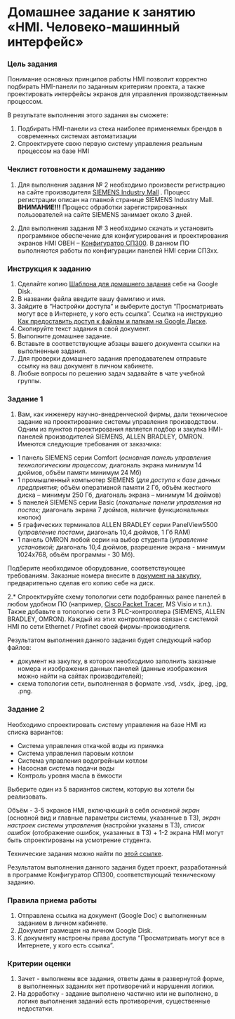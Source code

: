 # Домашнее задание к занятию «HMI. Человеко-машинный интерфейс»

### Цель задания

Понимание основных принципов работы HMI позволит корректно подбирать HMI-панели по заданным критериям проекта, а также проектировать интерфейсы экранов для управления производственным процессом.

В результате выполнения этого задания вы сможете:

1. Подбирать HMI-панели из стека наиболее применяемых брендов в современных системах автоматизации
2. Спроектируете свою первую систему управления реальным процессом на базе HMI

### Чеклист готовности к домашнему заданию

1.	Для выполнения задания № 2 необходимо произвести регистрацию на сайте производителя [SIEMENS Industry Mall](https://mall.industry.siemens.com/goos/WelcomePage.aspx?regionUrl=/ru&language=ru) . Процесс регистрации описан на главной странице SIEMENS Industry Mall.
**ВНИМАНИЕ!!!** Процесс обработки зарегистрированных пользователей на сайте SIEMENS занимает около 3 дней.

2.	Для выполнения задания № 3 необходимо скачать и установить программное обеспечение для конфигурирования и проектирования экранов HMI ОВЕН – [Конфигуратор СП300](https://owen.ru/license-file?f=https://www.owen.ru/upl_files/PO/SP300_project_V2.D3k-5.zip). В данном ПО выполняются работы по конфигурации панелей HMI серии СП3хх.

### Инструкция к заданию
1. Сделайте копию [Шаблона для домашнего задания](https://github.com/netology-code/scada-2-homeworks) себе на Google Disk.
2. В названии файла введите вашу фамилию и имя.
3. Зайдите в “Настройки доступа” и выберите доступ “Просматривать могут все в Интернете, у кого есть ссылка”. Ссылка на инструкцию [Как предоставить доступ к файлам и папкам на Google Диске](https://support.google.com/docs/answer/2494822?hl=ru&co=GENIE.Platform%3DDesktop).
4. Скопируйте текст задания в свой документ.
5. Выполните домашнее задание.
6. Вставьте в соответствующие абзацы вашего документа ссылки на выполненные задания.
7. Для проверки домашнего задания преподавателем отправьте ссылку на ваш документ в личном кабинете.
8. Любые вопросы по решению задач задавайте в чате учебной группы.

### Задание 1

1.	Вам, как инженеру научно-внедренческой фирмы, дали техническое задание на проектирование системы управления производством. Одним из пунктов проектирования является подбор и закупка HMI-панелей производителей SIEMENS, ALLEN BRADLEY, OMRON. Имеются следующие требования от заказчика: 
- 1 панель SIEMENS серии Comfort (*основная панель управления технологическим процессом;* диагональ экрана минимум 14 дюймов, объём памяти минимум 24 Мб)
- 1 промышленный компьютер SIEMENS (*для доступа к базе данных предприятия;* объём оперативной памяти 2 Гб, объём жесткого диска – минимум 250 Гб, диагональ экрана – минимум 14 дюймов)
- 5 панелей SIEMENS серии Basic (*локальные панели управления на постах;* диагональ экрана 7 дюймов, наличие функциональных кнопок)
- 5 графических терминалов ALLEN BRADLEY серии PanelView5500 (*управление постами*, диагональ 10,4 дюймов, 1 Гб RAM)
- 1 панель OMRON любой серии на выбор студента (*управление установкой;* диагональ 10,4 дюймов, разрешение экрана - минимум 1024х768, объём программы - 30 Мб).

Подберите необходимое оборудование, соответствующее требованиям. Заказные номера внесите в [документ на закупку](https://docs.google.com/spreadsheets/d/1Ih_-mCGzfW3cF6gGTHU2iP1vPlzDokyZxKrSygQIYl4/edit?usp=sharing), предварительно сделав его копию себе на диск.

2.*	Спроектируйте схему топологии сети подобранных ранее панелей в любом удобном ПО (например, [Cisco Packet Tracer](https://www.netacad.com/ru/courses/packet-tracer), MS Visio и т.п.). Также добавьте в топологию сети 3 PLC-контроллера (SIEMENS, ALLEN BRADLEY, OMRON). Каждый из этих контроллеров связан с системой HMI по сети Ethernet / Profinet своей фирмы-производителя.

Результатом выполнения данного задания будет следующий набор файлов:
- документ на закупку, в котором необходимо заполнить заказные номера и изображения данных панелей (данные изображения можно найти на сайтах производителей);
- схема топологии сети, выполненная в формате .vsd, .vsdx, .jpeg, .jpg, .png.

### Задание 2

Необходимо спроектировать систему управления на базе HMI из списка вариантов:
- Система управления откачкой воды из приямка
- Система управления паровым котлом
- Система управления водогрейным котлом
- Насосная система подачи воды
- Контроль уровня масла в ёмкости

Выберите один из 5 вариантов систем, которую вы хотели бы реализовать. 

Объём - 3-5 экранов HMI, включающий в себя *основной экран* (основной вид и главные параметры системы, указанные в ТЗ), *экран настроек системы управления* (настройки указаны в ТЗ), *список ошибок* (отображение ошибок, указанных в ТЗ) + 1-2 экрана HMI могут быть спроектированы на усмотрение студента.

Технические задания можно найти по [этой ссылке](https://docs.google.com/document/d/11fPVKzW7FYQ9XhcJKEyfEhcR5gSl3beOSCCtQhl4ADk/edit?usp=sharing).

Результатом выполнения данного задания будет проект, разработанный в программе Конфигуратор СП300, соответствующий техническому заданию. 

### Правила приема работы

1. Отправлена ссылка на документ (Google Doc) с выполненным заданием в личном кабинете.
2. Документ размещен на личном Google Disk.
3. К документу настроены права доступа “Просматривать могут все в Интернете, у кого есть ссылка”.

### Критерии оценки

1. Зачет - выполнены все задания, ответы даны в развернутой форме, в выполненных заданиях нет противоречий и нарушения логики.
2. На доработку - задание выполнено частично или не выполнено, в логике выполнения заданий есть противоречия, существенные недостатки.
